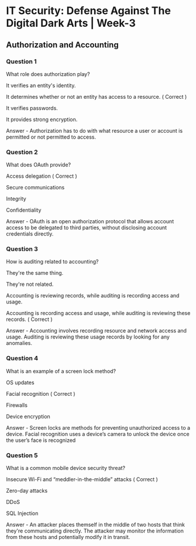 # IT Security: Defense Against The Digital Dark Arts | Week-3

## Authorization and Accounting

### Question 1

What role does authorization play? 

It verifies an entity's identity.

It determines whether or not an entity has access to a resource.  ( Correct )

It verifies passwords.

It provides strong encryption.

Answer - Authorization has to do with what resource a user or account is permitted or not permitted to access.


### Question 2

What does OAuth provide? 

Access delegation  ( Correct )

Secure communications

Integrity

Confidentiality 

Answer - OAuth is an open authorization protocol that allows account access to be delegated to third parties, without disclosing account credentials directly.


### Question 3

How is auditing related to accounting?

They're the same thing. 

They're not related. 

Accounting is reviewing records, while auditing is recording access and usage.

Accounting is recording access and usage, while auditing is reviewing these records. ( Correct )

Answer - Accounting involves recording resource and network access and usage. Auditing is reviewing these usage records by looking for any anomalies.


### Question 4

What is an example of a screen lock method?

OS updates

Facial recognition ( Correct )

Firewalls

Device encryption

Answer - Screen locks are methods for preventing unauthorized access to a device. Facial recognition uses a device’s camera to unlock the device once the user’s face is recognized


### Question 5

What is a common mobile device security threat?

Insecure Wi-Fi and “meddler-in-the-middle” attacks ( Correct )

Zero-day attacks

DDoS

SQL Injection

Answer - An attacker places themself in the middle of two hosts that think they're communicating directly. The attacker may monitor the information from these hosts and potentially modify it in transit.